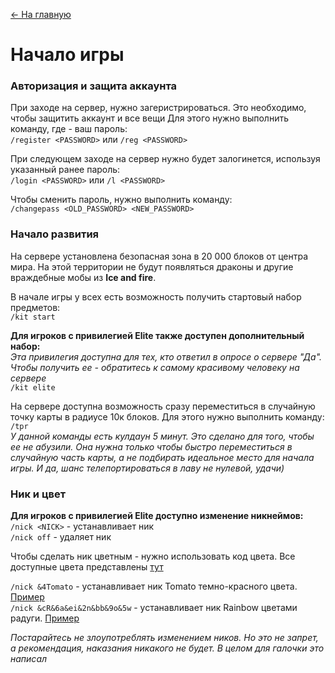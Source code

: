 [<- На главную](https://github.com/evgeniy-kotin/minecraft-v3?tab=readme-ov-file#оглавление)

# Начало игры

### Авторизация и защита аккаунта

При заходе на сервер, нужно загеристрироваться. Это необходимо, чтобы защитить аккаунт и все вещи
Для этого нужно выполнить команду, где <PASSWORD> - ваш пароль: </br>
`/register <PASSWORD>` или `/reg <PASSWORD>`

При следующем заходе на сервер нужно будет залогинется, используя указанный ранее пароль:</br>
`/login <PASSWORD>` или `/l <PASSWORD>`

Чтобы сменить пароль, нужно выполнить команду:</br>
`/changepass <OLD_PASSWORD> <NEW_PASSWORD>`

### Начало развития

На сервере установлена безопасная зона в 20 000 блоков от центра мира. На этой территории не будут появляться драконы и другие враждебные мобы из **Ice and fire**.

В начале игры у всех есть возможность получить стартовый набор предметов:</br>
`/kit start`

**Для игроков с привилегией Elite также доступен дополнительный набор:**</br>
*Эта привилегия доступна для тех, кто ответил в опросе о сервере "Да". Чтобы получить ее - обратитесь к самому красивому человеку на сервере*</br>
`/kit elite`

На сервере доступна возможность сразу переместиться в случайную точку карты в радиусе 10к блоков. Для этого нужно выполнить команду:</br>
`/tpr`</br>
*У данной команды есть кулдаун 5 минут. Это сделано для того, чтобы ее не абузили. Она нужна только чтобы быстро переместиться в случайную часть карты, а не подбирать идеальное место для начала игры. И да, шанс телепортироваться в лаву не нулевой, удачи)*

### Ник и цвет

**Для игроков с привилегией Elite доступно изменение никнеймов:**</br>
`/nick <NICK>` - устанавливает ник</br>
`/nick off` - удаляет ник</br>

Чтобы сделать ник цветным - нужно использовать код цвета. Все доступные цвета представлены [тут](https://i.pinimg.com/originals/a6/ae/fc/a6aefcc59c48d1dc0649166cd5dc8129.jpg)</br>

`/nick &4Tomato` - устанавливает ник Tomato темно-красного цвета. [Пример](https://github.com/evgeniy-kotin/minecraft-v3/blob/main/images/nick_tomato.png)</br>
`/nick &cR&6a&ei&2n&bb&9o&5w` - устанавливает ник Rainbow цветами радуги. [Пример](https://github.com/evgeniy-kotin/minecraft-v3/blob/main/images/nick_rainbow.png)</br>

*Постарайтесь не злоупотреблять изменением ников. Но это не запрет, а рекомендация, наказания никакого не будет. В целом для галочки это написал*